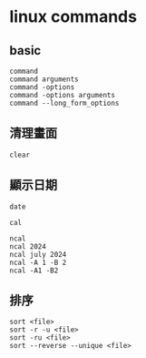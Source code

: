 # linux commands

## basic

```bash,icon=.devicon-bash-plain
command
command arguments
command -options
command -options arguments
command --long_form_options
```

## 清理畫面

```bash,icon=.devicon-bash-plain
clear
```

## 顯示日期

```bash,icon=.devicon-bash-plain
date

cal

ncal
ncal 2024
ncal july 2024
ncal -A 1 -B 2
ncal -A1 -B2
```

## 排序

```bash,icon=.devicon-bash-plain
sort <file>
sort -r -u <file>
sort -ru <file>
sort --reverse --unique <file>
```
